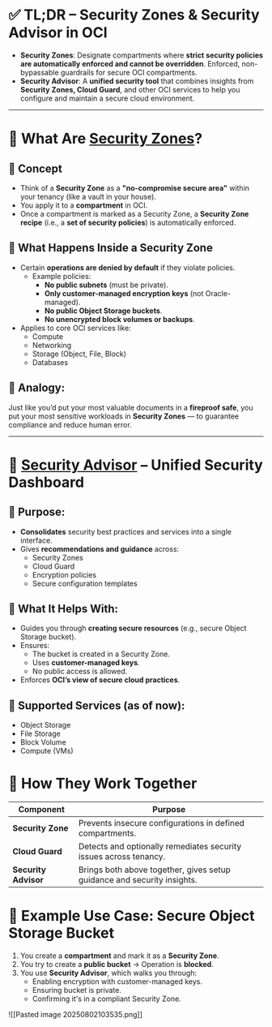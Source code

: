 # ✅ **TL;DR – Security Zones & Security Advisor in OCI**

- **Security Zones**: Designate compartments where **strict security policies are automatically enforced and cannot be overridden**. Enforced, non-bypassable guardrails for secure OCI compartments.
- **Security Advisor**: A **unified security tool** that combines insights from **Security Zones, Cloud Guard**, and other OCI services to help you configure and maintain a secure cloud environment.

---

# 🔐 **What Are [Security Zones](https://docs.oracle.com/en-us/iaas/Content/security-zone/home.htm)?**

## 🔸 Concept

- Think of a **Security Zone** as a **"no-compromise secure area"** within your tenancy (like a vault in your house).
- You apply it to a **compartment** in OCI.
- Once a compartment is marked as a Security Zone, a **Security Zone recipe** (i.e., a **set of security policies**) is automatically enforced.

## 🔸 What Happens Inside a Security Zone

- Certain **operations are denied by default** if they violate policies.
    - Example policies:
        - **No public subnets** (must be private).
        - **Only customer-managed encryption keys** (not Oracle-managed).
        - **No public Object Storage buckets**.
        - **No unencrypted block volumes or backups**.
- Applies to core OCI services like:
    - Compute
    - Networking
    - Storage (Object, File, Block)
    - Databases

## 🔸 Analogy:

Just like you’d put your most valuable documents in a **fireproof safe**, you put your most sensitive workloads in **Security Zones** — to guarantee compliance and reduce human error.

---

# 🧠 **[Security Advisor](https://docs.oracle.com/en-us/iaas/Content/SecurityAdvisor/home.htm) – Unified Security Dashboard**

## 🔸 Purpose:

- **Consolidates** security best practices and services into a single interface.    
- Gives **recommendations and guidance** across:
    - Security Zones
    - Cloud Guard
    - Encryption policies
    - Secure configuration templates

## 🔸 What It Helps With:

- Guides you through **creating secure resources** (e.g., secure Object Storage bucket).    
- Ensures:
    - The bucket is created in a Security Zone.
    - Uses **customer-managed keys**.
    - No public access is allowed.
- Enforces **OCI’s view of secure cloud practices**.

## 🔸 Supported Services (as of now):

- Object Storage    
- File Storage
- Block Volume
- Compute (VMs)

# 🔄 **How They Work Together**

|Component|Purpose|
|---|---|
|**Security Zone**|Prevents insecure configurations in defined compartments.|
|**Cloud Guard**|Detects and optionally remediates security issues across tenancy.|
|**Security Advisor**|Brings both above together, gives setup guidance and security insights.|

# 🧩 **Example Use Case: Secure Object Storage Bucket**

1. You create a **compartment** and mark it as a **Security Zone**.
2. You try to create a **public bucket** → Operation is **blocked**.
3. You use **Security Advisor**, which walks you through:
    - Enabling encryption with customer-managed keys.
    - Ensuring bucket is private.
    - Confirming it's in a compliant Security Zone.

![[Pasted image 20250802103535.png]]